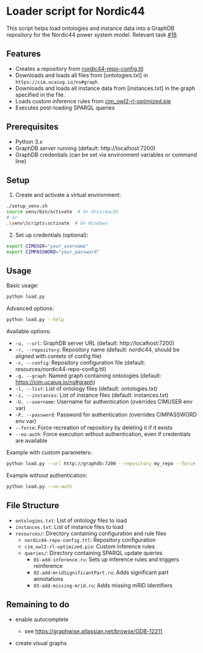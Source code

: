 # Loader script for Nordic44

This script helps load ontologies and instance data into a GraphDB repository for the Nordic44 power system model.
Relevant task [#18](https://github.com/statnett/Talk2PowerSystem_PM/issues/18)

## Features

- Creates a repository from [nordic44-repo-config.ttl](resources/nordic44-repo-config.ttl)
- Downloads and loads all files from [ontologies.txt] in `https://cim.ucaiug.io/ns#graph`
- Downloads and loads all instance data from [instances.txt] in the graph specified in the file.
- Loads custom inference rules from [cim_owl2-rl-optimized.pie](../data/cim_owl2-rl-optimized.pie)
- Executes post-loading SPARQL queries

## Prerequisites

- Python 3.x
- GraphDB server running (default: http://localhost:7200)
- GraphDB credentials (can be set via environment variables or command line)

## Setup

1. Create and activate a virtual environment:
```bash
./setup_venv.sh
source venv/bin/activate  # On Unix/macOS
# or
.\venv\Scripts\activate  # On Windows
```

2. Set up credentials (optional):
```bash
export CIMUSER="your_username"
export CIMPASSWORD="your_password"
```

## Usage

Basic usage:
```bash
python load.py
```

Advanced options:
```bash
python load.py --help
```

Available options:
- `-u, --url`: GraphDB server URL (default: http://localhost:7200)
- `-r, --repository`: Repository name (default: nordic44, should be aligned with contets of config file)
- `-c, --config`: Repository configuration file (default: resources/nordic44-repo-config.ttl)
- `-g, --graph`: Named graph containing ontologies (default: https://cim.ucaiug.io/ns#graph)
- `-l, --list`: List of ontology files (default: ontologies.txt)
- `-i, --instances`: List of instance files (default: instances.txt)
- `-U, --username`: Username for authentication (overrides CIMUSER env var)
- `-P, --password`: Password for authentication (overrides CIMPASSWORD env var)
- `--force`: Force recreation of repository by deleting it if it exists
- `--no-auth`: Force execution without authentication, even if credentials are available

Example with custom parameters:
```bash
python load.py --url http://graphdb:7200 --repository my_repo --force
```

Example without authentication:
```bash
python load.py --no-auth
```

## File Structure

- `ontologies.txt`: List of ontology files to load
- `instances.txt`: List of instance files to load
- `resources/`: Directory containing configuration and rule files
  - `nordic44-repo-config.ttl`: Repository configuration
  - `cim_owl2-rl-optimized.pie`: Custom inference rules
  - `queries/`: Directory containing SPARQL update queries
    - `01-add-inference.ru`: Sets up inference rules and triggers reinference
    - `02-add-mridSignificantPart.ru`: Adds significant part annotations
    - `03-add-missing-mrid.ru`: Adds missing mRID identifiers

## Remaining to do

- enable autocomplete
    - see https://graphwise.atlassian.net/browse/GDB-12211

- create visual graphs

